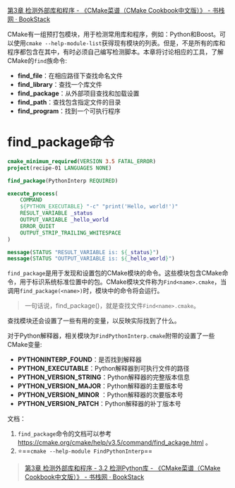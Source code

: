 [第3章 检测外部库和程序 - 《CMake菜谱（CMake Cookbook中文版）》 - 书栈网 · BookStack](https://www.bookstack.cn/read/CMake-Cookbook/content-chapter3-3.0-chinese.md)



CMake有一组预打包模块，用于检测常用库和程序，例如：Python和Boost。可以使用`cmake --help-module-list`获得现有模块的列表。但是，不是所有的库和程序都包含在其中，有时必须自己编写检测脚本。本章将讨论相应的工具，了解CMake的`find`族命令:

- **find_file**：在相应路径下查找命名文件
- **find_library**：查找一个库文件
- **find_package**：从外部项目查找和加载设置
- **find_path**：查找包含指定文件的目录
- **find_program**：找到一个可执行程序





# find_package命令

```cmake
cmake_minimum_required(VERSION 3.5 FATAL_ERROR)
project(recipe-01 LANGUAGES NONE)

find_package(PythonInterp REQUIRED)

execute_process(
    COMMAND
    ${PYTHON_EXECUTABLE} "-c" "print('Hello, world!')"
    RESULT_VARIABLE _status
    OUTPUT_VARIABLE _hello_world
    ERROR_QUIET
    OUTPUT_STRIP_TRAILING_WHITESPACE
)

message(STATUS "RESULT_VARIABLE is: ${_status}")
message(STATUS "OUTPUT_VARIABLE is: ${_hello_world}")
```





`find_package`是用于发现和设置包的CMake模块的命令。这些模块包含CMake命令，用于标识系统标准位置中的包。CMake模块文件称为`Find<name>.cmake`，当调用`find_package(<name>)`时，模块中的命令将会运行。

> 一句话说，find_package(<Name>)，就是查找文件`Find<name>.cmake`。



查找模块还会设置了一些有用的变量，以反映实际找到了什么。

对于Python解释器，相关模块为`FindPythonInterp.cmake`附带的设置了一些CMake变量:

- **PYTHONINTERP_FOUND**：是否找到解释器
- **PYTHON_EXECUTABLE**：Python解释器到可执行文件的路径
- **PYTHON_VERSION_STRING**：Python解释器的完整版本信息
- **PYTHON_VERSION_MAJOR**：Python解释器的主要版本号
- **PYTHON_VERSION_MINOR** ：Python解释器的次要版本号
- **PYTHON_VERSION_PATCH**：Python解释器的补丁版本号



文档：

1. `find_package`命令的文档可以参考 https://cmake.org/cmake/help/v3.5/command/find_ackage.html 。
2. :star:==`cmake --help-module FindPythonInterp`==



>[第3章 检测外部库和程序 - 3.2 检测Python库 - 《CMake菜谱（CMake Cookbook中文版）》 - 书栈网 · BookStack](https://www.bookstack.cn/read/CMake-Cookbook/content-chapter3-3.2-chinese.md)

